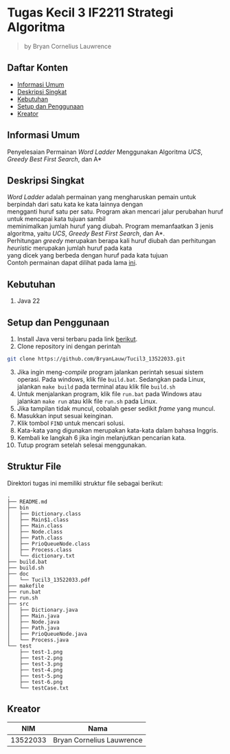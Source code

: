 # Tugas Kecil 3 IF2211 Strategi Algoritma
> by Bryan Cornelius Lauwrence

## Daftar Konten
* [Informasi Umum](#informasi-umum)
* [Deskripsi Singkat](#deskripsi-singkat)
* [Kebutuhan](#kebutuhan)
* [Setup dan Penggunaan](#setup-dan-penggunaan)
* [Kreator](#kreator)

## Informasi Umum
Penyelesaian Permainan _Word Ladder_ Menggunakan Algoritma _UCS_, _Greedy Best First Search_, dan A*

## Deskripsi Singkat
_Word Ladder_ adalah permainan yang mengharuskan pemain untuk berpindah dari satu kata ke kata lainnya dengan<br>
mengganti huruf satu per satu. Program akan mencari jalur perubahan huruf untuk mencapai kata tujuan sambil<br>
meminimalkan jumlah huruf yang diubah. Program memanfaatkan 3 jenis algoritma, yaitu _UCS_, _Greedy Best First Search_, dan A*.<br>
Perhitungan _greedy_ merupakan berapa kali huruf diubah dan perhitungan _heuristic_ merupakan jumlah huruf pada kata<br>
yang dicek yang berbeda dengan huruf pada kata tujuan<br>
Contoh permainan dapat dilihat pada lama [ini](#https://wordwormdormdork.com/#/game/313).

## Kebutuhan
1. Java 22

## Setup dan Penggunaan
1. Install Java versi terbaru pada link [berikut](https://www.oracle.com/id/java/technologies/downloads/).
2. Clone repository ini dengan perintah
```bash
git clone https://github.com/BryanLauw/Tucil3_13522033.git
```
3. Jika ingin meng-_compile_ program jalankan perintah sesuai sistem operasi. Pada windows, klik file `build.bat`. Sedangkan pada Linux, jalankan `make build` pada terminal atau klik file `build.sh`
4. Untuk menjalankan program, klik file `run.bat` pada Windows atau jalankan `make run` atau klik file `run.sh` pada Linux.
5. Jika tampilan tidak muncul, cobalah geser sedikit _frame_ yang muncul.
6. Masukkan input sesuai keinginan.
7. Klik tombol `FIND` untuk mencari solusi.
8. Kata-kata yang digunakan merupakan kata-kata dalam bahasa Inggris.
9. Kembali ke langkah 6 jika ingin melanjutkan pencarian kata.
10. Tutup program setelah selesai menggunakan.

## Struktur File
Direktori tugas ini memiliki struktur file sebagai berikut:
```
.
├── README.md
├── bin
│   ├── Dictionary.class
│   ├── Main$1.class
│   ├── Main.class
│   ├── Node.class
│   ├── Path.class
│   ├── PrioQueueNode.class
│   ├── Process.class
│   └── dictionary.txt
├── build.bat
├── build.sh
├── doc
│   └── Tucil3_13522033.pdf
├── makefile
├── run.bat
├── run.sh
├── src
│   ├── Dictionary.java
│   ├── Main.java
│   ├── Node.java
│   ├── Path.java
│   ├── PrioQueueNode.java
│   └── Process.java
└── test
    ├── test-1.png
    ├── test-2.png
    ├── test-3.png
    ├── test-4.png
    ├── test-5.png
    ├── test-6.png
    └── testCase.txt
```

## Kreator
| NIM | Nama |
|-----|------|
| 13522033 | Bryan Cornelius Lauwrence |
